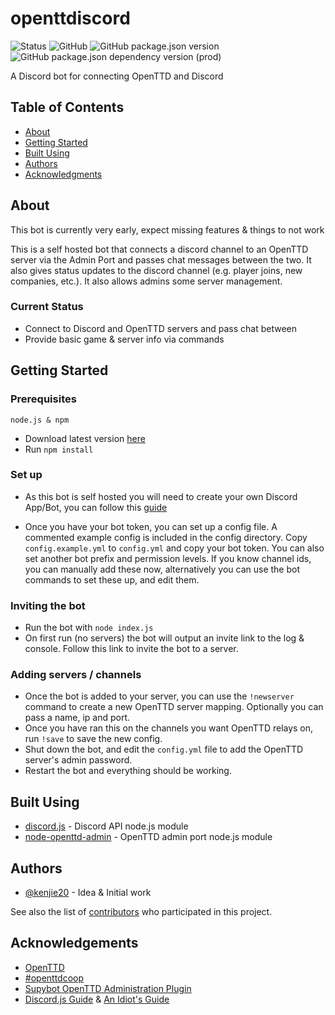 # openttdiscord

![Status](https://img.shields.io/badge/stability-dev-red.svg)
![GitHub](https://img.shields.io/github/license/kenjie20/openttdiscord.svg)
![GitHub package.json version](https://img.shields.io/github/package-json/v/kenjie20/openttdiscord.svg)
![GitHub package.json dependency version (prod)](https://img.shields.io/github/package-json/dependency-version/kenjie20/openttdiscord/discord.js.svg)

A Discord bot for connecting OpenTTD and Discord

## Table of Contents
+ [About](#about)
+ [Getting Started](#getting-started)
+ [Built Using](#built-using)
+ [Authors](#authors)
+ [Acknowledgments](#acknowledgements)

## About
This bot is currently very early, expect missing features & things to not work

This is a self hosted bot that connects a discord channel to an OpenTTD server via the Admin Port and passes chat messages between the two. It also gives status updates to the discord channel (e.g. player joins, new companies, etc.). It also allows admins some server management.

### Current Status
+ Connect to Discord and OpenTTD servers and pass chat between
+ Provide basic game & server info via commands

## Getting Started

### Prerequisites
```
node.js & npm
```
+ Download latest version [here](https://github.com/KenjiE20/openttdiscord/releases)
+ Run `npm install`

### Set up
+ As this bot is self hosted you will need to create your own Discord App/Bot, you can follow this [guide](https://discordjs.guide/preparations/setting-up-a-bot-application.html)

+ Once you have your bot token, you can set up a config file. A commented example config is included in the config directory.
Copy `config.example.yml` to `config.yml` and copy your bot token.
You can also set another bot prefix and permission levels.
If you know channel ids, you can manually add these now, alternatively you can use the bot commands to set these up, and edit them.

### Inviting the bot
+ Run the bot with `node index.js`
+ On first run (no servers) the bot will output an invite link to the log & console. Follow this link to invite the bot to a server.

### Adding servers / channels
+ Once the bot is added to your server, you can use the `!newserver` command to create a new OpenTTD server mapping. Optionally you can pass a name, ip and port.
+ Once you have ran this on the channels you want OpenTTD relays on, run `!save` to save the new config.
+ Shut down the bot, and edit the `config.yml` file to add the OpenTTD server's admin password.
+ Restart the bot and everything should be working.

## Built Using
+ [discord.js](https://discord.js.org) - Discord API node.js module
+ [node-openttd-admin](https://www.npmjs.com/package/node-openttd-admin) - OpenTTD admin port node.js module

## Authors
+ [@kenjie20](https://github.com/kenjie20) - Idea & Initial work

See also the list of [contributors](https://github.com/kenjie20/openttdiscord/contributors) who participated in this project.

## Acknowledgements
+ [OpenTTD](https://www.openttd.org)
+ [#openttdcoop](https://www.openttdcoop.org)
+ [Supybot OpenTTD Administration Plugin](https://dev.openttdcoop.org/projects/soap)
+ [Discord.js Guide](https://discordjs.guide/) & [An Idiot's Guide](https://anidiots.guide/)